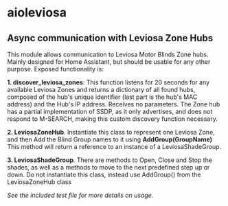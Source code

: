 # aioleviosa
 ## Async communication with Leviosa Zone Hubs

 This module allows communication to Leviosa Motor Blinds Zone hubs. Mainly designed for Home Assistant, but should be usable for any other purpose. Exposed functionality is:
 
 **1. discover_leviosa_zones**: This function listens for 20 seconds for any available Leviosa Zones and returns a dictionary of all found hubs, composed of the hub's unique identifier (last part is the hub's MAC address) and the Hub's IP address. Receives no parameters. The Zone hub has a partial implementation of SSDP, as it only advertises, and does not respond to M-SEARCH, making this custom discovery function necessary. 

 **2. LeviosaZoneHub**. Instantiate this class to represent one Leviosa Zone, and then Add the Blind Group names to it using **AddGroup(GroupName)** This method will return a reference to an instance of a LeviosaShadeGroup. 

 **3. LeviosaShadeGroup**. There are methods to Open, Close and Stop the shades, as well as a methods to move to the next predefined step up or down. Do not instantiate this class, instead use AddGroup() from the LeviosaZoneHub class

 *See the included test file for more details on usage.*
